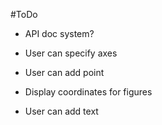 #ToDo

- API doc system?

- User can specify axes
    
- User can add point

- Display coordinates for figures

- User can add text